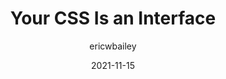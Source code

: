 ---
author: ericwbailey
date: 2021-11-15
permalink: false
tags:
  - css
  - performance
target_url: https://ericwbailey.design/writing/your-css-is-an-interface/
title: Your CSS Is an Interface
---